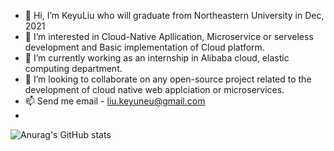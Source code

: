 - 👋 Hi, I’m KeyuLiu who will graduate from Northeastern University in Dec, 2021
- 👀 I’m interested in Cloud-Native Apllication, Microservice or serveless development and Basic implementation of Cloud platform.
- 🌱 I’m currently working as an internship in Alibaba cloud, elastic computing department.
- 💞️ I’m looking to collaborate on any open-source project related to the development of cloud native web applciation or microservices.
- 📫 Send me email - liu.keyuneu@gmail.com
- 
![Anurag's GitHub stats](https://github-readme-stats.vercel.app/api?count_private=true&username=KeyuLiu-NEU&hide=stars,issues&show_icons=true&theme=synthwave)
<!---
KeyuLiu-NEU/KeyuLiu-NEU is a ✨ special ✨ repository because its `README.md` (this file) appears on your GitHub profile.
You can click the Preview link to take a look at your changes.
--->
